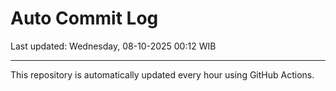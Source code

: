 # Auto Commit Log

Last updated: Wednesday, 08-10-2025 00:12 WIB

---

This repository is automatically updated every hour using GitHub Actions.
